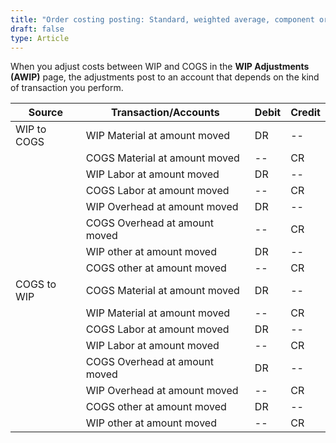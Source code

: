 ```yaml
---
title: "Order costing posting: Standard, weighted average, component or WIP adjustments"
draft: false
type: Article
---
```


When you adjust costs between WIP and COGS in the **WIP Adjustments (AWIP)** page, the adjustments post to an account that depends on the kind of transaction you perform.

| Source      | Transaction/Accounts          | Debit | Credit |
|-------------|-------------------------------|-------|--------|
| WIP to COGS | WIP Material at amount moved  | DR    | --     |
|             | COGS Material at amount moved | --    | CR     |
|             | WIP Labor at amount moved     | DR    | --     |
|             | COGS Labor at amount moved    | --    | CR     |
|             | WIP Overhead at amount moved  | DR    | --     |
|             | COGS Overhead at amount moved | --    | CR     |
|             | WIP other at amount moved     | DR    | --     |
|             | COGS other at amount moved    | --    | CR     |
| COGS to WIP | COGS Material at amount moved | DR    | --     |
|             | WIP Material at amount moved  | --    | CR     |
|             | COGS Labor at amount moved    | DR    | --     |
|             | WIP Labor at amount moved     | --    | CR     |
|             | COGS Overhead at amount moved | DR    | --     |
|             | WIP Overhead at amount moved  | --    | CR     |
|             | COGS other at amount moved    | DR    | --     |
|             | WIP other at amount moved     | --    | CR     |